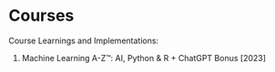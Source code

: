# Courses
Course Learnings and Implementations:<br/>
1. Machine Learning A-Z™: AI, Python & R + ChatGPT Bonus [2023]
